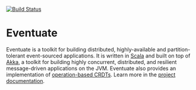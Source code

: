 [![Build Status](https://travis-ci.org/RBMHTechnology/eventuate.svg?branch=master)](https://travis-ci.org/RBMHTechnology/eventuate)

Eventuate
=========

Eventuate is a toolkit for building distributed, highly-available and partition-tolerant event-sourced applications. It is written in [Scala](http://www.scala-lang.org/) and built on top of [Akka](http://akka.io), a toolkit for building highly concurrent, distributed, and resilient message-driven applications on the JVM. Eventuate also provides an implementation of [operation-based CRDTs](https://krasserm.github.io/2015/02/17/Implementing-operation-based-CRDTs/). Learn more in the [project documentation](http://rbmhtechnology.github.io/eventuate/).
